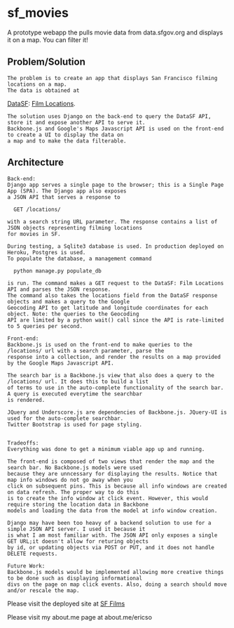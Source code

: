 # sf_movies
A prototype webapp the pulls movie data from data.sfgov.org and displays it on a map. You can filter it!

Problem/Solution
-----------

    The problem is to create an app that displays San Francisco filming locations on a map.
    The data is obtained at
[DataSF](https://data.sfgov.org/): [Film Locations](https://data.sfgov.org/Culture-and-Recreation/Film-Locations-in-San-Francisco/yitu-d5am?).
    
    The solution uses Django on the back-end to query the DataSF API, store it and expose another API to serve it.
    Backbone.js and Google's Maps Javascript API is used on the front-end to create a UI to display the data on
    a map and to make the data filterable.

Architecture
-----------

    Back-end:
    Django app serves a single page to the browser; this is a Single Page App (SPA). The Django app also exposes
    a JSON API that serves a response to 
    
      GET /locations/ 
    
    with a search string URL parameter. The response contains a list of JSON objects representing filming locations
    for movies in SF.
    
    During testing, a Sqlite3 database is used. In production deployed on Heroku, Postgres is used.
    To populate the database, a management command
    
      python manage.py populate_db
    
    is run. The command makes a GET request to the DataSF: Film Locations API and parses the JSON response.
    The command also takes the locations field from the DataSF response objects and makes a query to the Google
    Geocoding API to get latitude and longitude coordinates for each object. Note: the queries to the Geocoding
    API are limited by a python wait() call since the API is rate-limited to 5 queries per second.
    
    Front-end:
    Backbone.js is used on the front-end to make queries to the /locations/ url with a search parameter, parse the
    response into a collection, and render the results on a map provided by the Google Maps Javascript API.
    
    The search bar is a Backbone.js view that also does a query to the /locations/ url. It does this to build a list
    of terms to use in the auto-complete functionality of the search bar. A query is executed everytime the searchbar
    is rendered.
    
    JQuery and Underscore.js are dependencies of Backbone.js. JQuery-UI is used for the auto-complete searchbar.
    Twitter Bootstrap is used for page styling.
    
    
    Tradeoffs:
    Everything was done to get a minimum viable app up and running.
    
    The front-end is composed of two views that render the map and the search bar. No Backbone.js models were used
    because they are unncessary for displaying the results. Notice that map info windows do not go away when you
    click on subsequent pins. This is because all info windows are created on data refresh. The proper way to do this
    is to create the info window at click event. However, this would require storing the location data in Backbone
    models and loading the data from the model at info window creation.
    
    Django may have been too heavy of a backend solution to use for a simple JSON API server. I used it because it
    is what I am most familiar with. The JSON API only exposes a single GET URL;it doesn't allow for returing objects
    by id, or updating objects via POST or PUT, and it does not handle DELETE requests.
    
    Future Work:
    Backbone.js models would be implemented allowing more creative things to be done such as displaying informational
    divs on the page on map click events. Also, doing a search should move and/or rescale the map.
    

Please visit the deployed site at [SF Films](sffilms.heroku.com)

Please visit my about.me page at about.me/ericso

